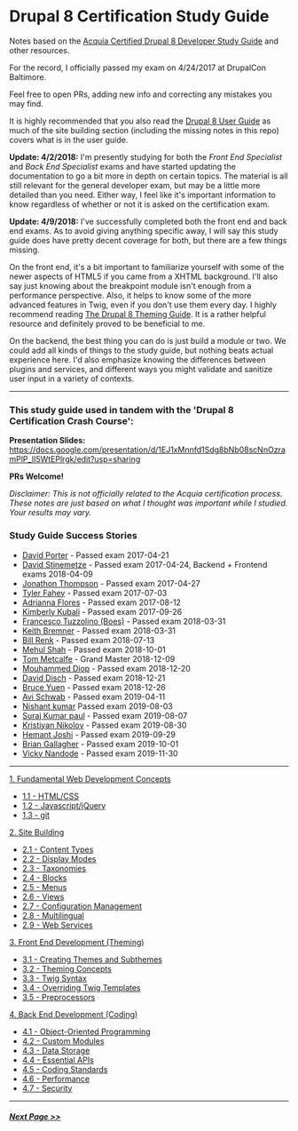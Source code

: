 # Drupal 8 Certification Study Guide

Notes based on the [Acquia Certified Drupal 8 Developer Study Guide](https://acquia-academy.gitbooks.io/study-guide-acquia-certified-drupal-8-developer/content/study-guide.html) and other resources.

For the record, I officially passed my exam on 4/24/2017 at DrupalCon Baltimore.

Feel free to open PRs, adding new info and correcting any mistakes you may find.

It is highly recommended that you also read the [Drupal 8 User Guide](https://www.drupal.org/docs/user_guide/en/index.html) as much of the site building section (including the missing notes in this repo) covers what is in the user guide.

**Update: 4/2/2018:**
I'm presently studying for both the *Front End Specialist* and *Back End Specialist* exams and have started updating the documentation to go a bit more in depth on certain topics. The material is all still relevant for the general developer exam, but may be a little more detailed than you need. Either way, I feel like it's important information to know regardless of whether or not it is asked on the certification exam.

**Update: 4/9/2018:**
I've successfully completed both the front end and back end exams. As to avoid giving anything specific away, I will say this study guide does have pretty decent coverage for both, but there are a few things missing. 

On the front end, it's a bit important to familiarize yourself with some of the newer aspects of HTML5 if you came from a XHTML background. I'll also say just knowing about the breakpoint module isn't enough from a performance perspective. Also, it helps to know some of the more advanced features in Twig, even if you don't use them every day. I highly recommend reading [The Drupal 8 Theming Guide](https://sqndr.github.io/d8-theming-guide/index.html). It is a rather helpful resource and definitely proved to be beneficial to me. 

On the backend, the best thing you can do is just build a module or two. We could add all kinds of things to the study guide, but nothing beats actual experience here. I'd also emphasize knowing the differences between plugins and services, and different ways you might validate and sanitize user input in a variety of contexts.

---

### This study guide used in tandem with the 'Drupal 8 Certification Crash Course':
**Presentation Slides:** https://docs.google.com/presentation/d/1EJ1xMnnfd1Sdg8bNb08scNnOzramPlP_II5WtEPlrgk/edit?usp=sharing

**PRs Welcome!**

*Disclaimer: This is not officially related to the Acquia certification process. These notes are just based on what I thought was important while I studied. Your results may vary.*

### Study Guide Success Stories
- [David Porter](https://certification.acquia.com/user/921060) - Passed exam 2017-04-21
- [David Stinemetze](https://certification.acquia.com/user/1646806) - Passed exam 2017-04-24, Backend + Frontend exams 2018-04-09
- [Jonathon Thompson](https://certification.acquia.com/user/1017464) - Passed exam 2017-04-27
- [Tyler Fahey](https://certification.acquia.com/user/1647946) - Passed exam 2017-07-03
- [Adrianna Flores](https://certification.acquia.com/user/1648371) - Passed exam 2017-08-12
- [Kimberly Kubali](https://certification.acquia.com/user/835896) - Passed exam 2017-09-26
- [Francesco Tuzzolino (Boes)](https://certification.acquia.com/user/1651641) - Passed exam 2018-03-31
- [Keith Bremner](https://certification.acquia.com/user/972476) - Passed exam 2018-03-31
- [Bill Renk](https://certification.acquia.com/user/856371) - Passed exam 2018-07-13
- [Mehul Shah](https://certification.acquia.com/user/1654391) - Passed exam 2018-10-01
- [Tom Metcalfe](https://certification.acquia.com/user/1652801) - Grand Master 2018-12-09
- [Mouhammed Diop](https://certification.acquia.com/user/689133) - Passed exam 2018-12-20
- [David Disch](https://certification.acquia.com/user/1655436) - Passed exam 2018-12-21
- [Bruce Yuen](https://certification.acquia.com/user/1655476) - Passed exam 2018-12-26
- [Avi Schwab](https://certification.acquia.com/user/1656751) - Passed exam 2019-04-11
- [Nishant kumar](https://certification.acquia.com/user/1658451) Passed exam 2019-08-03
- [Suraj Kumar paul](https://certification.acquia.com/user/675520) - Passed exam 2019-08-07
- [Kristiyan Nikolov](https://certification.acquia.com/user/1657941) - Passed exam 2019-08-30
- [Hemant Joshi](https://certification.acquia.com/user/1659171) - Passed exam 2019-09-29
- [Brian Gallagher](https://certification.acquia.com/user/1651736) - Passed exam 2019-10-01
- [Vicky Nandode](https://certification.acquia.com/user/1659946) - Passed exam 2019-11-30


---

[1. Fundamental Web Development Concepts](1-fundamentals)
  - [1.1 - HTML/CSS](1-fundamentals/1.1-html-css.md)
  - [1.2 - Javascript/jQuery](1-fundamentals/1.2-javascript-jquery.md)
  - [1.3 - git](1-fundamentals/1.3-git.md)

[2. Site Building](2-site-building)
  - [2.1 - Content Types](2-site-building/2.1-content-types.md)
  - [2.2 - Display Modes](2-site-building/2.2-display-modes.md)
  - [2.3 - Taxonomies](2-site-building/2.3-taxonomies.md)
  - [2.4 - Blocks](2-site-building/2.4-blocks.md)
  - [2.5 - Menus](2-site-building/2.5-menus.md)
  - [2.6 - Views](2-site-building/2.6-views.md)
  - [2.7 - Configuration Management](2-site-building/2.7-configuration-management.md)
  - [2.8 - Multilingual](2-site-building/2.8-multilingual.md)
  - [2.9 - Web Services](2-site-building/2.9-web-services.md)

[3. Front End Development (Theming)](3-front-end-development)
  - [3.1 - Creating Themes and Subthemes](3-front-end-development/3.1-creating-themes.md)
  - [3.2 - Theming Concepts](3-front-end-development/3.2-theming-concepts.md)
  - [3.3 - Twig Syntax](3-front-end-development/3.3-twig-syntax.md)
  - [3.4 - Overriding Twig Templates](3-front-end-development/3.4-twig-templates.md)
  - [3.5 - Preprocessors](3-front-end-development/3.5-preprocessors.md)

[4. Back End Development (Coding)](4-back-end-development)
  - [4.1 - Object-Oriented Programming](4-back-end-development/4.1-oop.md)
  - [4.2 - Custom Modules](4-back-end-development/4.2-custom-modules.md)
  - [4.3 - Data Storage](4-back-end-development/4.3-data-storage.md)
  - [4.4 - Essential APIs](4-back-end-development/4.4-essential-apis.md)
  - [4.5 - Coding Standards](4-back-end-development/4.5-coding-standards.md)
  - [4.6 - Performance](4-back-end-development/4.6-performance.md)
  - [4.7 - Security](4-back-end-development/4.7-security.md)

---

##### [Next Page >>](1-fundamentals/README.md)
